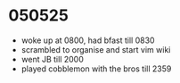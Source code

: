 # 050525

- woke up at 0800, had bfast till 0830
- scrambled to organise and start vim wiki
- went JB till 2000
- played cobblemon with the bros till 2359
